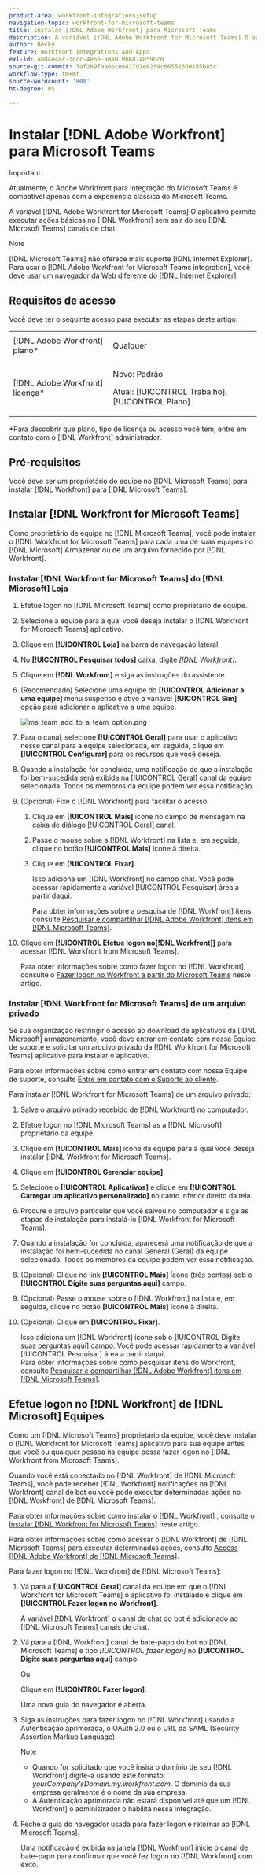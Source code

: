 ```yaml
---
product-area: workfront-integrations;setup
navigation-topic: workfront-for-microsoft-teams
title: Instalar [!DNL Adobe Workfront] para Microsoft Teams
description: A variável [!DNL Adobe Workfront for Microsoft Teams] O aplicativo permite executar ações básicas no [!DNL Workfront] sem sair do seu [!DNL Microsoft Teams] canais de chat.
author: Becky
feature: Workfront Integrations and Apps
exl-id: a8d4e48c-1ccc-4e6e-a0a0-9b68748590c0
source-git-commit: 3af289f9aeecee417d1e82f9c66551360185b85c
workflow-type: tm+mt
source-wordcount: '808'
ht-degree: 0%

---
```


# Instalar [!DNL Adobe Workfront] para Microsoft Teams

<!-- Audited: 1/2024 -->

>[!IMPORTANT]
>
>Atualmente, o Adobe Workfront para integração do Microsoft Teams é compatível apenas com a experiência clássica do Microsoft Teams.


A variável [!DNL Adobe Workfront for Microsoft Teams] O aplicativo permite executar ações básicas no [!DNL Workfront] sem sair do seu [!DNL Microsoft Teams] canais de chat.

>[!NOTE]
>
>[!DNL Microsoft Teams] não oferece mais suporte [!DNL Internet Explorer]. Para usar o [!DNL Adobe Workfront for Microsoft Teams integration], você deve usar um navegador da Web diferente do [!DNL Internet Explorer].


## Requisitos de acesso

Você deve ter o seguinte acesso para executar as etapas deste artigo:

<table style="table-layout:auto"> 
 <col> 
 <col> 
 <tbody> 
  <tr> 
   <td role="rowheader">[!DNL Adobe Workfront] plano*</td> 
   <td> <p>Qualquer</p> </td> 
  </tr> 
  <tr> 
   <td role="rowheader">[!DNL Adobe Workfront] licença*</td> 
   <td><p>Novo: Padrão</p>
    <p>Atual: [!UICONTROL Trabalho], [!UICONTROL Plano]</p> </td> 
  </tr> 
 </tbody> 
</table>

&#42;Para descobrir que plano, tipo de licença ou acesso você tem, entre em contato com o [!DNL Workfront] administrador.

## Pré-requisitos

Você deve ser um proprietário de equipe no [!DNL Microsoft Teams] para instalar [!DNL Workfront] para [!DNL Microsoft Teams].

## Instalar [!DNL Workfront for Microsoft Teams]

Como proprietário de equipe no [!DNL Microsoft Teams], você pode instalar o [!DNL Workfront for Microsoft Teams] para cada uma de suas equipes no [!DNL Microsoft] Armazenar ou de um arquivo fornecido por [!DNL Workfront].

### Instalar [!DNL Workfront for Microsoft Teams] do [!DNL Microsoft] Loja

1. Efetue logon no [!DNL Microsoft Teams] como proprietário de equipe.
1. Selecione a equipe para a qual você deseja instalar o [!DNL Workfront for Microsoft Teams] aplicativo.
1. Clique em **[!UICONTROL Loja]** na barra de navegação lateral.

1. No **[!UICONTROL Pesquisar todos]** caixa, digite *[!DNL Workfront]*.

1. Clique em **[!DNL Workfront]** e siga as instruções do assistente.
1. (Recomendado) Selecione uma equipe do **[!UICONTROL Adicionar a uma equipe]** menu suspenso e ative a variável **[!UICONTROL Sim]** opção para adicionar o aplicativo a uma equipe.

   ![ms_team_add_to_a_team_option.png](assets/ms-teams-add-to-a-team-option-350x122.png)

1. Para o canal, selecione **[!UICONTROL Geral]** para usar o aplicativo nesse canal para a equipe selecionada, em seguida, clique em **[!UICONTROL Configurar]** para os recursos que você deseja.

1. Quando a instalação for concluída, uma notificação de que a instalação foi bem-sucedida será exibida na [!UICONTROL Geral] canal da equipe selecionada. Todos os membros da equipe podem ver essa notificação.
1. (Opcional) Fixe o [!DNL Workfront] para facilitar o acesso:

   1. Clique em **[!UICONTROL Mais]** ícone no campo de mensagem na caixa de diálogo [!UICONTROL Geral] canal.

   1. Passe o mouse sobre a [!DNL Workfront] na lista e, em seguida, clique no botão **[!UICONTROL Mais]** ícone à direita.

   1. Clique em **[!UICONTROL Fixar]**.

      Isso adiciona um [!DNL Workfront] no campo chat. Você pode acessar rapidamente a variável [!UICONTROL Pesquisar] área a partir daqui.

      Para obter informações sobre a pesquisa de [!DNL Workfront] itens, consulte [Pesquisar e compartilhar [!DNL Adobe Workfront] itens em [!DNL Microsoft Teams]](../../workfront-integrations-and-apps/using-workfront-with-microsoft-teams/search-for-and-share-wf-items-in-ms-teams.md).

1. Clique em **[!UICONTROL Efetue logon no[!DNL Workfront]]** para acessar [!DNL Workfront from Microsoft Teams].

   Para obter informações sobre como fazer logon no [!DNL Workfront], consulte o [Fazer logon no Workfront a partir do Microsoft Teams](#log-in-to-workfront-from-microsoft-teams) neste artigo.

### Instalar [!DNL Workfront for Microsoft Teams] de um arquivo privado

Se sua organização restringir o acesso ao download de aplicativos da [!DNL Microsoft] armazenamento, você deve entrar em contato com nossa Equipe de suporte e solicitar um arquivo privado da [!DNL Workfront for Microsoft Teams] aplicativo para instalar o aplicativo.

Para obter informações sobre como entrar em contato com nossa Equipe de suporte, consulte [Entre em contato com o Suporte ao cliente](../../workfront-basics/tips-tricks-and-troubleshooting/contact-customer-support.md).

Para instalar [!DNL Workfront for Microsoft Teams] de um arquivo privado:

1. Salve o arquivo privado recebido de [!DNL Workfront] no computador.
1. Efetue logon no [!DNL Microsoft Teams] as a [!DNL Microsoft] proprietário da equipe.
1. Clique em **[!UICONTROL Mais]** ícone da equipe para a qual você deseja instalar [!DNL Workfront for Microsoft Teams].

1. Clique em **[!UICONTROL Gerenciar equipe]**.
1. Selecione o **[!UICONTROL Aplicativos]** e clique em **[!UICONTROL Carregar um aplicativo personalizado]** no canto inferior direito da tela.

1. Procure o arquivo particular que você salvou no computador e siga as etapas de instalação para instalá-lo [!DNL Workfront for Microsoft Teams].
1. Quando a instalação for concluída, aparecerá uma notificação de que a instalação foi bem-sucedida no canal General (Geral) da equipe selecionada. Todos os membros da equipe podem ver essa notificação.
1. (Opcional) Clique no link **[!UICONTROL Mais]** Ícone (três pontos) sob o **[!UICONTROL Digite suas perguntas aqui]** campo.

1. (Opcional) Passe o mouse sobre o [!DNL Workfront] na lista e, em seguida, clique no botão **[!UICONTROL Mais]** ícone à direita.

1. (Opcional) Clique em **[!UICONTROL Fixar]**.

   Isso adiciona um [!DNL Workfront] ícone sob o [!UICONTROL Digite suas perguntas aqui] campo. Você pode acessar rapidamente a variável [!UICONTROL Pesquisar] área a partir daqui.\
   Para obter informações sobre como pesquisar itens do Workfront, consulte [Pesquisar e compartilhar [!DNL Adobe Workfront] itens em [!DNL Microsoft Teams]](../../workfront-integrations-and-apps/using-workfront-with-microsoft-teams/search-for-and-share-wf-items-in-ms-teams.md).

## Efetue logon no [!DNL Workfront] de [!DNL Microsoft] Equipes

Como um [!DNL Microsoft Teams] proprietário da equipe, você deve instalar o [!DNL Workfront for Microsoft Teams] aplicativo para sua equipe antes que você ou qualquer pessoa na equipe possa fazer logon no [!DNL Workfront from Microsoft Teams].

Quando você está conectado no [!DNL Workfront] de [!DNL Microsoft Teams], você pode receber [!DNL Workfront] notificações na [!DNL Workfront] canal de bot ou você pode executar determinadas ações no [!DNL Workfront] de [!DNL Microsoft Teams].

Para obter informações sobre como instalar o [!DNL Workfront] , consulte o [Instalar [!DNL Workfront for Microsoft Teams]](#install-workfront-for-microsoft-teams) neste artigo.

Para obter informações sobre como acessar o [!DNL Workfront] de [!DNL Microsoft Teams] para executar determinadas ações, consulte [Access [!DNL Adobe Workfront] de [!DNL Microsoft Teams]](../../workfront-integrations-and-apps/using-workfront-with-microsoft-teams/access-workfront-from-ms-teams.md).

Para fazer logon no [!DNL Workfront] de [!DNL Microsoft Teams]:

1. Vá para a **[!UICONTROL Geral]** canal da equipe em que o [!DNL Workfront for Microsoft Teams] o aplicativo foi instalado e clique em **[!UICONTROL Fazer logon no Workfront]**.

   A variável [!DNL Workfront] o canal de chat do bot é adicionado ao [!DNL Microsoft Teams] canais de chat.

1. Vá para a [!DNL Workfront] canal de bate-papo do bot no [!DNL Microsoft Teams] e tipo *[!UICONTROL fazer logon]* no **[!UICONTROL Digite suas perguntas aqui]** campo.

   Ou

   Clique em **[!UICONTROL Fazer logon]**.

   Uma nova guia do navegador é aberta.

1. Siga as instruções para fazer logon no [!DNL Workfront] usando a Autenticação aprimorada, o OAuth 2.0 ou o URL da SAML (Security Assertion Markup Language).

   >[!NOTE]
   >
   >* Quando for solicitado que você insira o domínio de seu [!DNL Workfront] digite-a usando este formato: *yourCompany&#39;sDomain.my.workfront.com*. O domínio da sua empresa geralmente é o nome da sua empresa.
   >* A Autenticação aprimorada não estará disponível até que um [!DNL Workfront] o administrador o habilita nessa integração.


1. Feche a guia do navegador usada para fazer logon e retornar ao [!DNL Microsoft Teams].

   Uma notificação é exibida na janela [!DNL Workfront] inicie o canal de bate-papo para confirmar que você fez logon no [!DNL Workfront] com êxito.
